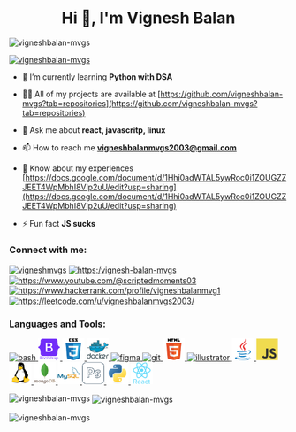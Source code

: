 <h1 align="center">Hi 👋, I'm Vignesh Balan</h1>

<p align="left"> <img src="https://komarev.com/ghpvc/?username=vigneshbalan-mvgs&label=Profile%20views&color=0e75b6&style=flat" alt="vigneshbalan-mvgs" /> </p>

<p align="left"> <a href="https://github.com/ryo-ma/github-profile-trophy"><img src="https://github-profile-trophy.vercel.app/?username=vigneshbalan-mvgs" alt="vigneshbalan-mvgs" /></a> </p>

- 🌱 I’m currently learning **Python with DSA**

- 👨‍💻 All of my projects are available at [https://github.com/vigneshbalan-mvgs?tab=repositories](https://github.com/vigneshbalan-mvgs?tab=repositories)

- 💬 Ask me about **react, javascritp, linux**

- 📫 How to reach me **vigneshbalanmvgs2003@gmail.com**

- 📄 Know about my experiences [https://docs.google.com/document/d/1Hhi0adWTAL5ywRoc0i1ZOUGZZJEET4WpMbhI8Vlp2uU/edit?usp=sharing](https://docs.google.com/document/d/1Hhi0adWTAL5ywRoc0i1ZOUGZZJEET4WpMbhI8Vlp2uU/edit?usp=sharing)

- ⚡ Fun fact **JS sucks**

<h3 align="left">Connect with me:</h3>
<p align="left">
<a href="https://twitter.com/vigneshmvgs" target="blank"><img align="center" src="https://raw.githubusercontent.com/rahuldkjain/github-profile-readme-generator/master/src/images/icons/Social/twitter.svg" alt="vigneshmvgs" height="30" width="40" /></a>
<a href="https://linkedin.com/in/https:/vignesh-balan-mvgs" target="blank"><img align="center" src="https://raw.githubusercontent.com/rahuldkjain/github-profile-readme-generator/master/src/images/icons/Social/linked-in-alt.svg" alt="https:/vignesh-balan-mvgs" height="30" width="40" /></a>
<a href="https://www.youtube.com/c/https://www.youtube.com/@scriptedmoments03" target="blank"><img align="center" src="https://raw.githubusercontent.com/rahuldkjain/github-profile-readme-generator/master/src/images/icons/Social/youtube.svg" alt="https://www.youtube.com/@scriptedmoments03" height="30" width="40" /></a>
<a href="https://www.hackerrank.com/https://www.hackerrank.com/profile/vigneshbalanmvg1" target="blank"><img align="center" src="https://raw.githubusercontent.com/rahuldkjain/github-profile-readme-generator/master/src/images/icons/Social/hackerrank.svg" alt="https://www.hackerrank.com/profile/vigneshbalanmvg1" height="30" width="40" /></a>
<a href="https://www.leetcode.com/https://leetcode.com/u/vigneshbalanmvgs2003/" target="blank"><img align="center" src="https://raw.githubusercontent.com/rahuldkjain/github-profile-readme-generator/master/src/images/icons/Social/leet-code.svg" alt="https://leetcode.com/u/vigneshbalanmvgs2003/" height="30" width="40" /></a>
</p>

<h3 align="left">Languages and Tools:</h3>
<p align="left"> <a href="https://www.gnu.org/software/bash/" target="_blank" rel="noreferrer"> <img src="https://www.vectorlogo.zone/logos/gnu_bash/gnu_bash-icon.svg" alt="bash" width="40" height="40"/> </a> <a href="https://getbootstrap.com" target="_blank" rel="noreferrer"> <img src="https://raw.githubusercontent.com/devicons/devicon/master/icons/bootstrap/bootstrap-plain-wordmark.svg" alt="bootstrap" width="40" height="40"/> </a> <a href="https://www.w3schools.com/css/" target="_blank" rel="noreferrer"> <img src="https://raw.githubusercontent.com/devicons/devicon/master/icons/css3/css3-original-wordmark.svg" alt="css3" width="40" height="40"/> </a> <a href="https://www.docker.com/" target="_blank" rel="noreferrer"> <img src="https://raw.githubusercontent.com/devicons/devicon/master/icons/docker/docker-original-wordmark.svg" alt="docker" width="40" height="40"/> </a> <a href="https://www.figma.com/" target="_blank" rel="noreferrer"> <img src="https://www.vectorlogo.zone/logos/figma/figma-icon.svg" alt="figma" width="40" height="40"/> </a> <a href="https://git-scm.com/" target="_blank" rel="noreferrer"> <img src="https://www.vectorlogo.zone/logos/git-scm/git-scm-icon.svg" alt="git" width="40" height="40"/> </a> <a href="https://www.w3.org/html/" target="_blank" rel="noreferrer"> <img src="https://raw.githubusercontent.com/devicons/devicon/master/icons/html5/html5-original-wordmark.svg" alt="html5" width="40" height="40"/> </a> <a href="https://www.adobe.com/in/products/illustrator.html" target="_blank" rel="noreferrer"> <img src="https://www.vectorlogo.zone/logos/adobe_illustrator/adobe_illustrator-icon.svg" alt="illustrator" width="40" height="40"/> </a> <a href="https://www.java.com" target="_blank" rel="noreferrer"> <img src="https://raw.githubusercontent.com/devicons/devicon/master/icons/java/java-original.svg" alt="java" width="40" height="40"/> </a> <a href="https://developer.mozilla.org/en-US/docs/Web/JavaScript" target="_blank" rel="noreferrer"> <img src="https://raw.githubusercontent.com/devicons/devicon/master/icons/javascript/javascript-original.svg" alt="javascript" width="40" height="40"/> </a> <a href="https://www.linux.org/" target="_blank" rel="noreferrer"> <img src="https://raw.githubusercontent.com/devicons/devicon/master/icons/linux/linux-original.svg" alt="linux" width="40" height="40"/> </a> <a href="https://www.mongodb.com/" target="_blank" rel="noreferrer"> <img src="https://raw.githubusercontent.com/devicons/devicon/master/icons/mongodb/mongodb-original-wordmark.svg" alt="mongodb" width="40" height="40"/> </a> <a href="https://www.mysql.com/" target="_blank" rel="noreferrer"> <img src="https://raw.githubusercontent.com/devicons/devicon/master/icons/mysql/mysql-original-wordmark.svg" alt="mysql" width="40" height="40"/> </a> <a href="https://www.photoshop.com/en" target="_blank" rel="noreferrer"> <img src="https://raw.githubusercontent.com/devicons/devicon/master/icons/photoshop/photoshop-line.svg" alt="photoshop" width="40" height="40"/> </a> <a href="https://www.python.org" target="_blank" rel="noreferrer"> <img src="https://raw.githubusercontent.com/devicons/devicon/master/icons/python/python-original.svg" alt="python" width="40" height="40"/> </a> <a href="https://reactjs.org/" target="_blank" rel="noreferrer"> <img src="https://raw.githubusercontent.com/devicons/devicon/master/icons/react/react-original-wordmark.svg" alt="react" width="40" height="40"/> </a> </p>

<p><img align="left" src="https://github-readme-stats.vercel.app/api/top-langs?username=vigneshbalan-mvgs&show_icons=true&locale=en&layout=compact" alt="vigneshbalan-mvgs" /></p>

<p>&nbsp;<img align="center" src="https://github-readme-stats.vercel.app/api?username=vigneshbalan-mvgs&show_icons=true&locale=en" alt="vigneshbalan-mvgs" /></p>

<p><img align="center" src="https://github-readme-streak-stats.herokuapp.com/?user=vigneshbalan-mvgs&" alt="vigneshbalan-mvgs" /></p>

